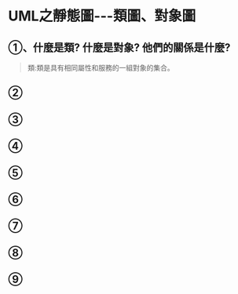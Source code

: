 # **UML之靜態圖---類圖、對象圖**
## ①、什麼是類? 什麼是對象? 他們的關係是什麼?
> 類:類是具有相同屬性和服務的一組對象的集合。
## ②
## ③
## ④
## ⑤
## ⑥
## ⑦
## ⑧
## ⑨
